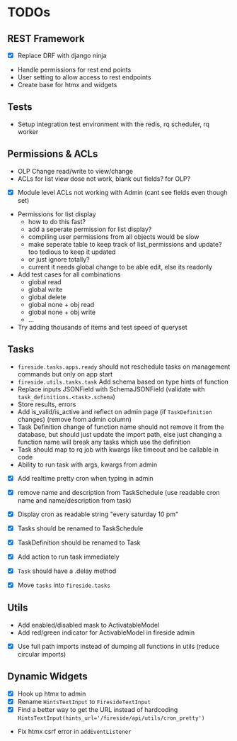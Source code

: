 # TODOs

## REST Framework

- [x] Replace DRF with django ninja
- Handle permissions for rest end points
- User setting to allow access to rest endpoints
- Create base for htmx and widgets

## Tests

- Setup integration test environment with the redis, rq scheduler, rq worker

## Permissions & ACLs

- OLP Change read/write to view/change
- ACLs for list view dose not work, blank out fields? for OLP?
- [x] Module level ACLs not working with Admin (cant see fields even though set)
- Permissions for list display
  - how to do this fast?
  - add a seperate permission for list display?
  - compiling user permissions from all objects would be slow
  - make seperate table to keep track of list_permissions and update? too tedious to keep it updated
  - or just ignore totally?
  - current it needs global change to be able edit, else its readonly
- Add test cases for all combinations
  - global read
  - global write
  - global delete
  - global none + obj read
  - global none + obj write
  - ...
- Try adding thousands of items and test speed of queryset

## Tasks

- `fireside.tasks.apps.ready` should not reschedule tasks on management commands but only on app start
- `fireside.utils.tasks.task` Add schema based on type hints of function
- Replace inputs JSONField with SchemaJSONField (validate with `task_definitions.<task>.schema`)
- Store results, errors
- Add is_valid/is_active and reflect on admin page (if `TaskDefinition` changes) (remove from admin column)
- Task Definition change of function name should not remove it from the database, but should just update the import path, else just changing a function name will break any tasks which use the definition
- Task should map to rq job with kwargs like timeout and be callable in code
- Ability to run task with args, kwargs from admin
- [x] Add realtime pretty cron when typing in admin

- [x] remove name and description from TaskSchedule (use readable cron name and name/description from task)
- [x] Display cron as readable string "every saturday 10 pm"
- [x] Tasks should be renamed to TaskSchedule
- [x] TaskDefinition should be renamed to Task
- [x] Add action to run task immediately
- [x] `Task` should have a .delay method
- [x] Move `tasks` into `fireside.tasks`

## Utils

- Add enabled/disabled mask to ActivatableModel
- Add red/green indicator for ActivableModel in fireside admin
- [x] Use full path imports instead of dumping all functions in utils (reduce circular imports)

## Dynamic Widgets

- [x] Hook up htmx to admin
- [x] Rename `HintsTextInput` to `FiresideTextInput`
- [x] Find a better way to get the URL instead of hardcoding `HintsTextInput(hints_url='/fireside/api/utils/cron_pretty')`
- Fix htmx csrf error in `addEventListener`
